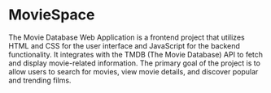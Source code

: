 # MovieSpace
The Movie Database Web Application is a frontend project that utilizes HTML and CSS for the user interface and JavaScript for the backend functionality. It integrates with the TMDB (The Movie Database) API to fetch and display movie-related information. The primary goal of the project is to allow users to search for movies, view movie details, and discover popular and trending films.

